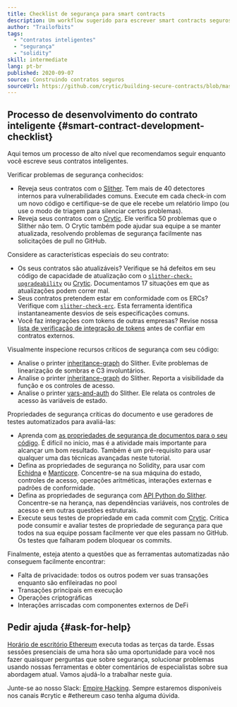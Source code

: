 ```yaml
---
title: Checklist de segurança para smart contracts
description: Um workflow sugerido para escrever smart contracts seguros
author: "Trailofbits"
tags:
  - "contratos inteligentes"
  - "segurança"
  - "solidity"
skill: intermediate
lang: pt-br
published: 2020-09-07
source: Construindo contratos seguros
sourceUrl: https://github.com/crytic/building-secure-contracts/blob/master/development-guidelines/workflow.md
---
```


## Processo de desenvolvimento do contrato inteligente {#smart-contract-development-checklist}

Aqui temos um processo de alto nível que recomendamos seguir enquanto você escreve seus contratos inteligentes.

Verificar problemas de segurança conhecidos:

- Reveja seus contratos com o [Slither](https://github.com/crytic/slither). Tem mais de 40 detectores internos para vulnerabilidades comuns. Execute em cada check-in com um novo código e certifique-se de que ele recebe um relatório limpo (ou use o modo de triagem para silenciar certos problemas).
- Reveja seus contratos com o [Crytic](https://crytic.io/). Ele verifica 50 problemas que o Slither não tem. O Crytic também pode ajudar sua equipe a se manter atualizada, resolvendo problemas de segurança facilmente nas solicitações de pull no GitHub.

Considere as características especiais do seu contrato:

- Os seus contratos são atualizáveis? Verifique se há defeitos em seu código de capacidade de atualização com o [`slither-check-upgradeability`](https://github.com/crytic/slither/wiki/Upgradeability-Checks) ou [Crytic](https://blog.trailofbits.com/2020/06/12/upgradeable-contracts-made-safer-with-crytic/). Documentamos 17 situações em que as atualizações podem correr mal.
- Seus contratos pretendem estar em conformidade com os ERCs? Verifique com [`slither-check-erc`](https://github.com/crytic/slither/wiki/ERC-Conformance). Esta ferramenta identifica instantaneamente desvios de seis especificações comuns.
- Você faz integrações com tokens de outras empresas? Revise nossa [lista de verificação de integração de tokens](/developers/tutorials/token-integration-checklist/) antes de confiar em contratos externos.

Visualmente inspecione recursos críticos de segurança com seu código:

- Analise o printer [inheritance-graph](https://github.com/trailofbits/slither/wiki/Printer-documentation#inheritance-graph) do Slither. Evite problemas de linearização de sombras e C3 involuntários.
- Analise o printer [inheritance-graph](https://github.com/trailofbits/slither/wiki/Printer-documentation#function-summary) do Slither. Reporta a visibilidade da função e os controles de acesso.
- Analise o printer [vars-and-auth](https://github.com/trailofbits/slither/wiki/Printer-documentation#variables-written-and-authorization) do Slither. Ele relata os controles de acesso às variáveis de estado.

Propriedades de segurança críticas do documento e use geradores de testes automatizados para avaliá-las:

- Aprenda com [as propriedades de segurança de documentos para o seu código](/developers/tutorials/guide-to-smart-contract-security-tools/). É difícil no início, mas é a atividade mais importante para alcançar um bom resultado. Também é um pré-requisito para usar qualquer uma das técnicas avançadas neste tutorial.
- Defina as propriedades de segurança no Solidity, para usar com [Echidna](https://github.com/crytic/echidna) e [Manticore](https://manticore.readthedocs.io/en/latest/verifier.html). Concentre-se na sua máquina do estado, controles de acesso, operações aritméticas, interações externas e padrões de conformidade.
- Defina as propriedades de segurança com [API Python do Slither](/developers/tutorials/how-to-use-slither-to-find-smart-contract-bugs/). Concentre-se na herança, nas dependências variáveis, nos controles de acesso e em outras questões estruturais.
- Execute seus testes de propriedade em cada commit com [Crytic](https://crytic.io). Critica pode consumir e avaliar testes de propriedade de segurança para que todos na sua equipe possam facilmente ver que eles passam no GitHub. Os testes que falharam podem bloquear os commits.

Finalmente, esteja atento a questões que as ferramentas automatizadas não conseguem facilmente encontrar:

- Falta de privacidade: todos os outros podem ver suas transações enquanto são enfileiradas no pool
- Transações principais em execução
- Operações criptográficas
- Interações arriscadas com componentes externos de DeFi

## Pedir ajuda {#ask-for-help}

[Horário de escritório Ethereum](https://calendly.com/dan-trailofbits/office-hours) executa todas as terças da tarde. Essas sessões presenciais de uma hora são uma oportunidade para você nos fazer quaisquer perguntas que sobre segurança, solucionar problemas usando nossas ferramentas e obter comentários de especialistas sobre sua abordagem atual. Vamos ajudá-lo a trabalhar neste guia.

Junte-se ao nosso Slack: [Empire Hacking](https://join.slack.com/t/empirehacking/shared_invite/zt-h97bbrj8-1jwuiU33nnzg67JcvIciUw). Sempre estaremos disponíveis nos canais #crytic e #ethereum caso tenha alguma dúvida.
